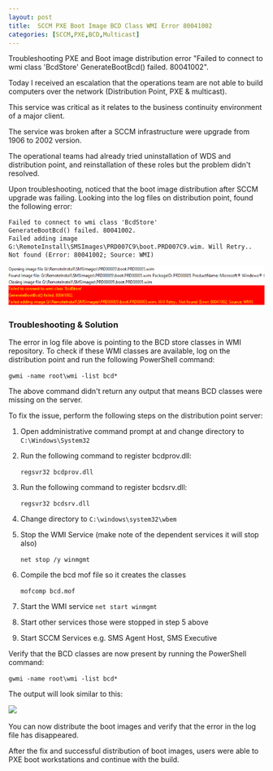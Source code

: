```yaml
---
layout: post
title:  SCCM PXE Boot Image BCD Class WMI Error 80041002
categories: [SCCM,PXE,BCD,Multicast]
---
```

Troubleshooting PXE and Boot image distribution error "Failed to connect to wmi class 'BcdStore' GenerateBootBcd() failed. 80041002".

Today I received an escalation that the operations team are not able to build computers over the network (Distribution Point, PXE & multicast). 

This service was critical as it relates to the business continuity environment of a major client. 

The service was broken after a SCCM infrastructure were upgrade from 1906 to 2002 version.

The operational teams had already tried uninstallation of WDS and distribution point, and reinstallation of these roles but the problem didn't resolved.

Upon troubleshooting, noticed that the boot image distribution after SCCM upgrade was failing.
Looking into the log files on distribution point, found the following error:

```
Failed to connect to wmi class 'BcdStore'	
GenerateBootBcd() failed. 80041002.	
Failed adding image G:\RemoteInstall\SMSImages\PRD007C9\boot.PRD007C9.wim. Will Retry.. Not found (Error: 80041002; Source: WMI)
```

![](/images/sccm/SCCM_PXE_BCD_80041002.png)

### Troubleshooting & Solution
The error in log file above is pointing to the BCD store classes in WMI repository. To check if these WMI classes are available, log on the distribution point and run the following PowerShell command:

```gwmi -name root\wmi -list bcd*```

The above command didn't return any output that means BCD classes were missing on the server.

To fix the issue, perform the following steps on the distribution point server:

1. Open addministrative command prompt at and change directory to ```C:\Windows\System32 ```
2. Run the following command to register bcdprov.dll:

    ```regsvr32 bcdprov.dll```

3. Run the following command to register bcdsrv.dll:

    ```regsvr32 bcdsrv.dll```

4. Change directory to ```C:\windows\system32\wbem```
5. Stop the WMI Service (make note of the dependent services it will stop also)

    ```net stop /y winmgmt``` 

6. Compile the bcd mof file so it creates the classes

    ```mofcomp bcd.mof```

7. Start the WMI service 
    ```net start winmgmt```

8. Start other services those were stopped in step 5 above

9. Start SCCM Services e.g. SMS Agent Host, SMS Executive 

Verify that the BCD classes are now present by running the PowerShell command:

```gwmi -name root\wmi -list bcd*```

The output will look similar to this:

![](/images/sccm/SCCM_PXE_BCD_Classes.png)


You can now distribute the boot images and verify that the error in the log file has disappeared. 

After the fix and successful distribution of boot images, users were able to PXE boot workstations and continue with the build.

